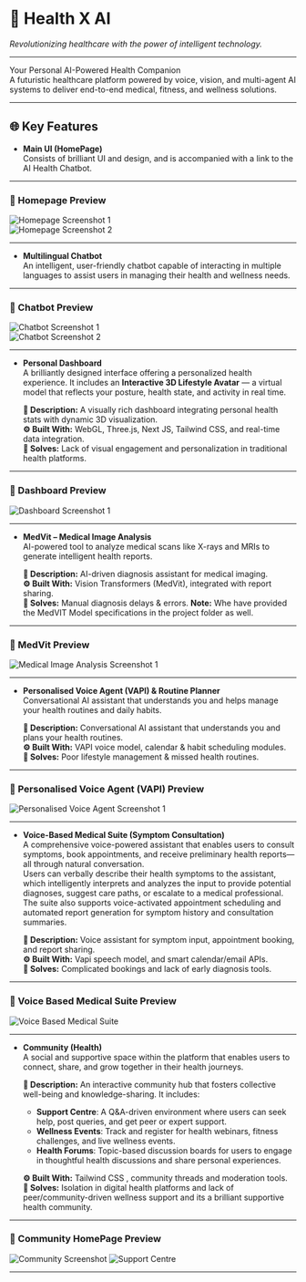 # 🧠 Health X AI

*Revolutionizing healthcare with the power of intelligent technology.*

---

Your Personal AI-Powered Health Companion  
A futuristic healthcare platform powered by voice, vision, and multi-agent AI systems to deliver end-to-end medical, fitness, and wellness solutions.

---

## 🌐 Key Features

- **Main UI (HomePage)**  
  Consists of brilliant UI and design, and is accompanied with a link to the AI Health Chatbot.

---

### 📸 Homepage Preview

![Homepage Screenshot 1](./assets/HomePage.png)  
![Homepage Screenshot 2](./assets/HomePage2.png)

---

- **Multilingual Chatbot**  
  An intelligent, user-friendly chatbot capable of interacting in multiple languages to assist users in managing their health and wellness needs.

---

### 🤖 Chatbot Preview

![Chatbot Screenshot 1](./assets/Chatbot-one.png)  
![Chatbot Screenshot 2](./assets/Chatbot-two.png)

---

- **Personal Dashboard**  
  A brilliantly designed interface offering a personalized health experience. It includes an **Interactive 3D Lifestyle Avatar** — a virtual model that reflects your posture, health state, and activity in real time.

  **🧾 Description:** A visually rich dashboard integrating personal health stats with dynamic 3D visualization.  
  **⚙️ Built With:** WebGL, Three.js, Next JS, Tailwind CSS, and real-time data integration.  
  **🧩 Solves:** Lack of visual engagement and personalization in traditional health platforms.

---

### 🤖 Dashboard Preview

![Dashboard Screenshot 1](./assets/Dashboard.png)

---

- **MedVit – Medical Image Analysis**  
  AI-powered tool to analyze medical scans like X-rays and MRIs to generate intelligent health reports.

  **🧾 Description:** AI-driven diagnosis assistant for medical imaging.  
  **⚙️ Built With:** Vision Transformers (MedVit), integrated with report sharing.  
  **🧩 Solves:** Manual diagnosis delays & errors.
  **Note:** Whe have provided the MedVIT Model specifications in the project folder as well.


---

### 🤖 MedVit Preview

![Medical Image Analysis Screenshot 1](./assets/Medical-Imaging.png)

---

- **Personalised Voice Agent (VAPI) & Routine Planner**  
  Conversational AI assistant that understands you and helps manage your health routines and daily habits.

  **🧾 Description:** Conversational AI assistant that understands you and plans your health routines.  
  **⚙️ Built With:** VAPI voice model, calendar & habit scheduling modules.  
  **🧩 Solves:** Poor lifestyle management & missed health routines.

---

### 🤖 Personalised Voice Agent (VAPI) Preview

![Personalised Voice Agent Screenshot 1](./assets/Personal-voice-agent.png)

---

- **Voice-Based Medical Suite (Symptom Consultation)**  
  A comprehensive voice-powered assistant that enables users to consult symptoms, book appointments, and receive preliminary health reports—all through natural conversation.  
  Users can verbally describe their health symptoms to the assistant, which intelligently interprets and analyzes the input to provide potential diagnoses, suggest care paths, or escalate to a medical professional. The suite also supports voice-activated appointment scheduling and automated report generation for symptom history and consultation summaries.

  **🧾 Description:** Voice assistant for symptom input, appointment booking, and report sharing.  
  **⚙️ Built With:** Vapi speech model, and smart calendar/email APIs.  
  **🧩 Solves:** Complicated bookings and lack of early diagnosis tools.

---

### 🤖 Voice Based Medical Suite Preview

![Voice Based Medical Suite](./assets/Symptom-Assistant.png)

---

- **Community (Health)**  
  A social and supportive space within the platform that enables users to connect, share, and grow together in their health journeys.

  **🧾 Description:** An interactive community hub that fosters collective well-being and knowledge-sharing. It includes:  
  - **Support Centre**: A Q&A-driven environment where users can seek help, post queries, and get peer or expert support.  
  - **Wellness Events**: Track and register for health webinars, fitness challenges, and live wellness events.  
  - **Health Forums**: Topic-based discussion boards for users to engage in thoughtful health discussions and share personal experiences.

  **⚙️ Built With:**  Tailwind CSS , community threads and moderation tools.  
  **🧩 Solves:** Isolation in digital health platforms and lack of peer/community-driven wellness support and its a brilliant supportive health community.

---

### 🤝 Community HomePage Preview

![Community Screenshot](./assets/community-homepage.png)
![Support Centre](./assets/Support-centre.png)



---
